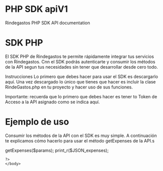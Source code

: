 # PHP SDK apiV1
Rindegastos PHP SDK API documentation

# SDK PHP

El SDK PHP de Rindegastos te permite rápidamente integrar tus servicios con Rindegastos. Cnn el SDK podrás autenticarte y consumir los métodos de la API segun tus necesidades sin tener que desarrollar desde cero todo.

Instrucciones
Lo primero que debes hacer para usar el SDK es descargarlo aquí. Una vez descargado lo único que tienes que hacer es incluir la clase RindeGastos.php en tu proyecto y hacer uso de sus funciones.

Importante: recuerda que lo primero que debes hacer es tener to Token de Acceso a la API asignado como se indica aquí.

# Ejemplo de uso
Consumir los métodos de la API con el SDK es muy simple. A continuación te explicamos cómo hacerlo para usar el método getExpenses de la API.s

<?php
//include class RindeGastos
include_once('RindeGastos.php'); 
?>
<html>
    <head>
         <title>Test getExpenses Rindegastos</title>
    </head>
    <body>
    <?php
        //List of expenses
        $rgClass = new RindeGastos($your_access_token);
        //Example array of parameters
        $params = array();
        $params['ResultsPerPage'] = 2;
        $params['Page'] = 1;
//        $params['Since'] = '2017-06-01';
//        $params['Until'] = '2017-06-20';
//        $params['Currency'] = 'CLP';
//        $params['Status'] = 0;
//        $params['Category'] = 'Travel';
//        $params['ReportId'] = 1;
//        $params['ExpensePolicyId'] = 2;
//        $params['UserId'] = 2;
//        $params['OrderBy'] = 1;
//        $params['Order'] = 'ASC';
        $JSON_expenses = $rgClass->getExpenses($params);
        print_r($JSON_expenses);

    ?>
    </body>
</html>
